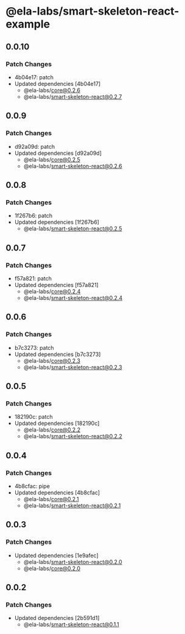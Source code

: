 # @ela-labs/smart-skeleton-react-example

## 0.0.10

### Patch Changes

- 4b04e17: patch
- Updated dependencies [4b04e17]
  - @ela-labs/core@0.2.6
  - @ela-labs/smart-skeleton-react@0.2.7

## 0.0.9

### Patch Changes

- d92a09d: patch
- Updated dependencies [d92a09d]
  - @ela-labs/core@0.2.5
  - @ela-labs/smart-skeleton-react@0.2.6

## 0.0.8

### Patch Changes

- 1f267b6: patch
- Updated dependencies [1f267b6]
  - @ela-labs/smart-skeleton-react@0.2.5

## 0.0.7

### Patch Changes

- f57a821: patch
- Updated dependencies [f57a821]
  - @ela-labs/core@0.2.4
  - @ela-labs/smart-skeleton-react@0.2.4

## 0.0.6

### Patch Changes

- b7c3273: patch
- Updated dependencies [b7c3273]
  - @ela-labs/core@0.2.3
  - @ela-labs/smart-skeleton-react@0.2.3

## 0.0.5

### Patch Changes

- 182190c: patch
- Updated dependencies [182190c]
  - @ela-labs/core@0.2.2
  - @ela-labs/smart-skeleton-react@0.2.2

## 0.0.4

### Patch Changes

- 4b8cfac: pipe
- Updated dependencies [4b8cfac]
  - @ela-labs/core@0.2.1
  - @ela-labs/smart-skeleton-react@0.2.1

## 0.0.3

### Patch Changes

- Updated dependencies [1e9afec]
  - @ela-labs/smart-skeleton-react@0.2.0
  - @ela-labs/core@0.2.0

## 0.0.2

### Patch Changes

- Updated dependencies [2b591d1]
  - @ela-labs/smart-skeleton-react@0.1.1
